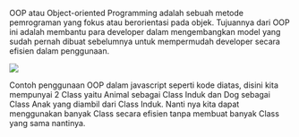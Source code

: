 OOP atau Object-oriented Programming adalah sebuah metode pemrograman yang fokus atau berorientasi pada objek. Tujuannya dari OOP ini adalah membantu para developer dalam mengembangkan model yang sudah pernah dibuat sebelumnya untuk mempermudah developer secara efisien dalam penggunaan.

![](https://lh7-us.googleusercontent.com/docsz/AD_4nXchnpPRvuN9d5GdCXUnVhkRo_yNQ-T4FLr_k9P67g9c2V7L29KuYA_e9J7myONudBmvrUJpj1c7Ql2yozcluxlyBco8q4FeKZCbnpAjAonD00RKxjH7bfKHG1JhjqtxmqTj6hyRKHs398gT-q1ZVZ7buxnjGF_RjO_4noQCgg?key=ESYW2iUyREQEYzkaKMR1vg)

Contoh penggunaan OOP dalam javascript seperti kode diatas, disini kita mempunyai 2 Class yaitu Animal sebagai Class Induk dan Dog sebagai Class Anak yang diambil dari Class Induk. Nanti nya kita dapat menggunakan banyak Class secara efisien tanpa membuat banyak Class yang sama nantinya.